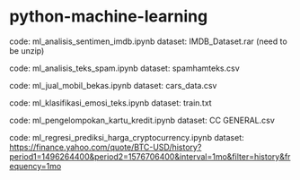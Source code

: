 # python-machine-learning



code: ml_analisis_sentimen_imdb.ipynb
dataset: IMDB_Dataset.rar (need to be unzip)

code: ml_analisis_teks_spam.ipynb
dataset: spamhamteks.csv

code: ml_jual_mobil_bekas.ipynb
dataset: cars_data.csv

code: ml_klasifikasi_emosi_teks.ipynb
dataset: train.txt

code: ml_pengelompokan_kartu_kredit.ipynb
dataset: CC GENERAL.csv

code: ml_regresi_prediksi_harga_cryptocurrency.ipynb
dataset: https://finance.yahoo.com/quote/BTC-USD/history?period1=1496264400&period2=1576706400&interval=1mo&filter=history&frequency=1mo

